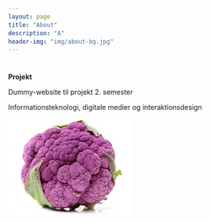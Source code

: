 ```yaml
---
layout: page
title: "About"
description: "A"
header-img: "img/about-bg.jpg"
---
```


# 

**Projekt** 

<p>Dummy-website til projekt 2. semester</p>
<p>Informationsteknologi, digitale medier og interaktionsdesign</p>

!["this is the alternative text"](/img/cauli.jpg)


